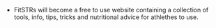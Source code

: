 - FitSTRs will become a free to use website containing a  collection of tools, info, tips, tricks and nutritional advice for athlethes to use. 
